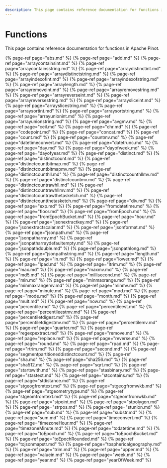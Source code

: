 ```yaml
---
description: This page contains reference documentation for functions in Apache Pinot.
---
```


# Functions

This page contains reference documentation for functions in Apache Pinot.

{% page-ref page="abs.md" %}
{% page-ref page="add.md" %}
{% page-ref page="arraycontainsint.md" %}
{% page-ref page="arraycontainsstring.md" %}
{% page-ref page="arraydistinctint.md" %}
{% page-ref page="arraydistinctstring.md" %}
{% page-ref page="arrayindexofint.md" %}
{% page-ref page="arrayindexofstring.md" %}
{% page-ref page="arraylength.md" %}
{% page-ref page="arrayremoveint.md" %}
{% page-ref page="arrayremovestring.md" %}
{% page-ref page="arrayreverseint.md" %}
{% page-ref page="arrayreversestring.md" %}
{% page-ref page="arraysliceint.md" %}
{% page-ref page="arrayslicestring.md" %}
{% page-ref page="arraysortint.md" %}
{% page-ref page="arraysortstring.md" %}
{% page-ref page="arrayunionint.md" %}
{% page-ref page="arrayunionstring.md" %}
{% page-ref page="avgmv.md" %}
{% page-ref page="ceil.md" %}
{% page-ref page="chr.md" %}
{% page-ref page="codepoint.md" %}
{% page-ref page="concat.md" %}
{% page-ref page="count.md" %}
{% page-ref page="countmv.md" %}
{% page-ref page="datetimeconvert.md" %}
{% page-ref page="datetrunc.md" %}
{% page-ref page="day.md" %}
{% page-ref page="dayofweek.md" %}
{% page-ref page="dayofyear.md" %}
{% page-ref page="distinct.md" %}
{% page-ref page="distinctcount.md" %}
{% page-ref page="distinctcountbitmap.md" %}
{% page-ref page="distinctcountbitmapmv.md" %}
{% page-ref page="distinctcounthll.md" %}
{% page-ref page="distinctcounthllmv.md" %}
{% page-ref page="distinctcountmv.md" %}
{% page-ref page="distinctcountrawhll.md" %}
{% page-ref page="distinctcountrawhllmv.md" %}
{% page-ref page="distinctcountrawthetasketch.md" %}
{% page-ref page="distinctcountthetasketch.md" %}
{% page-ref page="div.md" %}
{% page-ref page="exp.md" %}
{% page-ref page="fromdatetime.md" %}
{% page-ref page="floor.md" %}
{% page-ref page="fromEpoch.md" %}
{% page-ref page="fromEpochBucket.md" %}
{% page-ref page="hour.md" %}
{% page-ref page="jsonextractkey.md" %}
{% page-ref page="jsonextractscalar.md" %}
{% page-ref page="jsonformat.md" %}
{% page-ref page="jsonpath.md" %}
{% page-ref page="jsonpatharray.md" %}
{% page-ref page="jsonpatharraydefaultempty.md" %}
{% page-ref page="jsonpathdouble.md" %}
{% page-ref page="jsonpathlong.md" %}
{% page-ref page="jsonpathstring.md" %}
{% page-ref page="length.md" %}
{% page-ref page="ln.md" %}
{% page-ref page="lower.md" %}
{% page-ref page="lpad.md" %}
{% page-ref page="ltrim.md" %}
{% page-ref page="max.md" %}
{% page-ref page="maxmv.md" %}
{% page-ref page="md5.md" %}
{% page-ref page="millisecond.md" %}
{% page-ref page="min.md" %}
{% page-ref page="minmaxrange.md" %}
{% page-ref page="minmaxrangemv.md" %}
{% page-ref page="minmv.md" %}
{% page-ref page="minute.md" %}
{% page-ref page="mod.md" %}
{% page-ref page="mode.md" %}
{% page-ref page="month.md" %}
{% page-ref page="mult.md" %}
{% page-ref page="now.md" %}
{% page-ref page="percentile.md" %}
{% page-ref page="percentileest.md" %}
{% page-ref page="percentileestmv.md" %}
{% page-ref page="percentiletdigest.md" %}
{% page-ref page="percentiletdigestmv.md" %}
{% page-ref page="percentilemv.md" %}
{% page-ref page="quarter.md" %}
{% page-ref page="regexpextract.md" %}
{% page-ref page="remove.md" %}
{% page-ref page="replace.md" %}
{% page-ref page="reverse.md" %}
{% page-ref page="round.md" %}
{% page-ref page="rpad.md" %}
{% page-ref page="rtrim.md" %}
{% page-ref page="second.md" %}
{% page-ref page="segmentpartitioneddistinctcount.md" %}
{% page-ref page="sha.md" %}
{% page-ref page="sha256.md" %}
{% page-ref page="sha512.md" %}
{% page-ref page="sqrt.md" %}
{% page-ref page="startswith.md" %}
{% page-ref page="stasbinary.md" %}
{% page-ref page="stastext.md" %}
{% page-ref page="stcontains.md" %}
{% page-ref page="stdistance.md" %}
{% page-ref page="stgeogfromtext.md" %}
{% page-ref page="stgeogfromwkb.md" %}
{% page-ref page="stgeometrytype.md" %}
{% page-ref page="stgeomfromtext.md" %}
{% page-ref page="stgeomfromwkb.md" %}
{% page-ref page="stpoint.md" %}
{% page-ref page="stpolygon.md" %}
{% page-ref page="strpos.md" %}
{% page-ref page="stunion.md" %}
{% page-ref page="sub.md" %}
{% page-ref page="substr.md" %}
{% page-ref page="sum.md" %}
{% page-ref page="timeconvert.md" %}
{% page-ref page="timezoneHour.md" %}
{% page-ref page="timezoneMinute.md" %}
{% page-ref page="todatetime.md" %}
{% page-ref page="toEpoch.md" %}
{% page-ref page="toEpochBucket.md" %}
{% page-ref page="toEpochRounded.md" %}
{% page-ref page="tojsonmapstr.md" %}
{% page-ref page="tosphericalgeography.md" %}
{% page-ref page="trim.md" %}
{% page-ref page="upper.md" %}
{% page-ref page="valuein.md" %}
{% page-ref page="week.md" %}
{% page-ref page="year.md" %}
{% page-ref page="yearOfWeek.md" %}